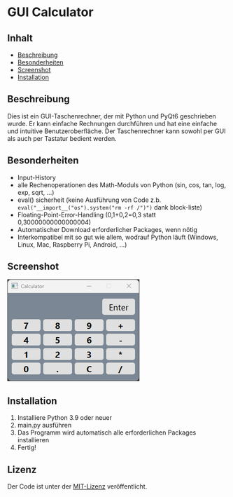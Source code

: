 # GUI Calculator

## Inhalt

* [Beschreibung](#Beschreibung)
* [Besonderheiten](#Besonderheiten)
* [Screenshot](#Screenshot)
* [Installation](#Installation)




## Beschreibung

Dies ist ein GUI-Taschenrechner, der mit Python und PyQt6 geschrieben wurde. Er kann einfache Rechnungen durchführen und hat eine einfache und intuitive Benutzeroberfläche. Der Taschenrechner kann sowohl per GUI als auch per Tastatur bedient werden.


## Besonderheiten

* Input-History
* alle Rechenoperationen des Math-Moduls von Python (sin, cos, tan, log, exp, sqrt, ...)
* eval() sicherheit (keine Ausführung von Code z.b. ```eval("__import__("os").system("rm -rf /")")``` dank block-liste)
* Floating-Point-Error-Handling (0,1+0,2=0,3 statt 0,30000000000000004)
* Automatischer Download erforderlicher Packages, wenn nötig
* Interkompatibel mit so gut wie allem, wodrauf Python läuft (Windows, Linux, Mac, Raspberry Pi, Android, ...)

## Screenshot

![Calculator-on-Windows](./Screenshots/Calculator-on-Windows.png)


## Installation

1. Installiere Python 3.9 oder neuer
2. main.py ausführen
3. Das Programm wird automatisch alle erforderlichen Packages installieren
4. Fertig!

## Lizenz

Der Code ist unter der [MIT-Lizenz](http://opensource.org/licenses/MIT) veröffentlicht.